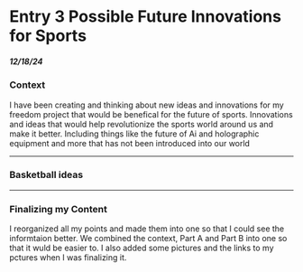 # Entry 3  Possible Future Innovations for Sports
##### 12/18/24

### Context 
I have been creating and thinking about new ideas and innovations for my freedom project that would be benefical for the future of sports. Innovations and ideas that would help revolutionize the sports world around us and make it better. Including things like the future of Ai and holographic equipment and more that has not been introduced into our world


---

### Basketball ideas 
 
--- 

### Finalizing my Content
I reorganized all my points and made them into one so that I could see the informtaion better. We combined the context, Part A and Part B into one so that it wuld be easier to. I also added some pictures and the links to my pctures when I was finalizing it. 